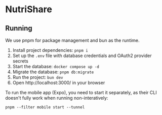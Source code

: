 # NutriShare

## Running

We use pnpm for package management and bun as the runtime.

1. Install project dependencies: `pnpm i`
2. Set up the `.env` file with database credentials and OAuth2 provider secrets
3. Start the database: `docker compose up -d`
4. Migrate the database: `pnpm db:migrate`
5. Run the project: `bun dev`
6. Open http://localhost:3000/ in your browser

To run the mobile app (Expo), you need to start it separately, as their CLI doesn't fully work when running non-interatively:

`pnpm --filter mobile start --tunnel`

